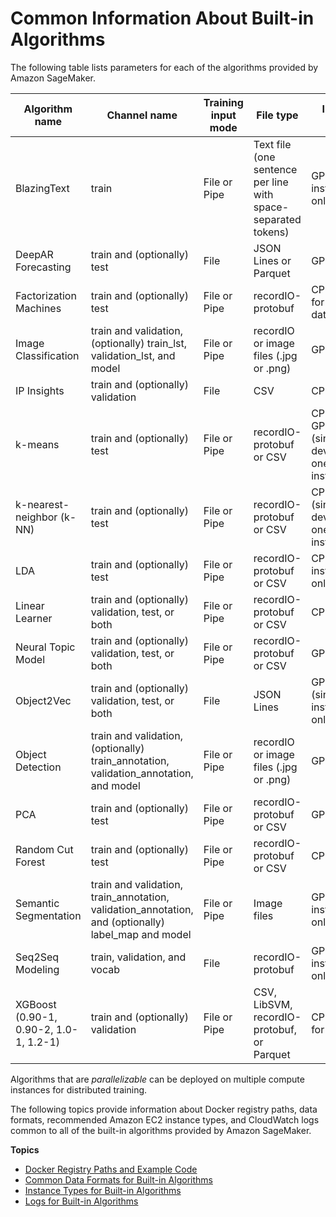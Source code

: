 # Common Information About Built\-in Algorithms<a name="common-info-all-im-models"></a>

The following table lists parameters for each of the algorithms provided by Amazon SageMaker\.


| Algorithm name | Channel name | Training input mode | File type | Instance class | Parallelizable | 
| --- | --- | --- | --- | --- | --- | 
| BlazingText | train | File or Pipe | Text file \(one sentence per line with space\-separated tokens\)  | GPU \(single instance only\) or CPU | No | 
| DeepAR Forecasting | train and \(optionally\) test | File | JSON Lines or Parquet | GPU or CPU | Yes | 
| Factorization Machines | train and \(optionally\) test | File or Pipe | recordIO\-protobuf | CPU \(GPU for dense data\) | Yes | 
| Image Classification | train and validation, \(optionally\) train\_lst, validation\_lst, and model | File or Pipe | recordIO or image files \(\.jpg or \.png\)  | GPU | Yes | 
| IP Insights | train and \(optionally\) validation | File | CSV | CPU or GPU | Yes | 
| k\-means  | train and \(optionally\) test | File or Pipe | recordIO\-protobuf or CSV | CPU or GPUCommon \(single GPU device on one or more instances\) | No | 
| k\-nearest\-neighbor \(k\-NN\) | train and \(optionally\) test | File or Pipe | recordIO\-protobuf or CSV | CPU or GPU \(single GPU device on one or more instances\) | Yes | 
|  LDA  | train and \(optionally\) test | File or Pipe | recordIO\-protobuf or CSV | CPU \(single instance only\) | No | 
| Linear Learner | train and \(optionally\) validation, test, or both | File or Pipe | recordIO\-protobuf or CSV | CPU or GPU | Yes | 
| Neural Topic Model | train and \(optionally\) validation, test, or both | File or Pipe | recordIO\-protobuf or CSV | GPU or CPU | Yes | 
| Object2Vec | train and \(optionally\) validation, test, or both | File | JSON Lines  | GPU or CPU \(single instance only\) | No | 
| Object Detection | train and validation, \(optionally\) train\_annotation, validation\_annotation, and model | File or Pipe | recordIO or image files \(\.jpg or \.png\)  | GPU | Yes | 
| PCA | train and \(optionally\) test | File or Pipe | recordIO\-protobuf or CSV | GPU or CPU | Yes | 
| Random Cut Forest | train and \(optionally\) test | File or Pipe | recordIO\-protobuf or CSV | CPU | Yes | 
| Semantic Segmentation | train and validation, train\_annotation, validation\_annotation, and \(optionally\) label\_map and model | File or Pipe | Image files | GPU \(single instance only\) | No | 
|  Seq2Seq Modeling  | train, validation, and vocab | File | recordIO\-protobuf | GPU \(single instance only\) | No | 
| XGBoost \(0\.90\-1, 0\.90\-2, 1\.0\-1, 1\.2\-1\) | train and \(optionally\) validation | File or Pipe | CSV, LibSVM, recordIO\-protobuf, or Parquet | CPU \(or GPU for 1\.2\-1\) | Yes | 

Algorithms that are *parallelizable* can be deployed on multiple compute instances for distributed training\.

The following topics provide information about Docker registry paths, data formats, recommended Amazon EC2 instance types, and CloudWatch logs common to all of the built\-in algorithms provided by Amazon SageMaker\.

**Topics**
+ [Docker Registry Paths and Example Code](sagemaker-algo-docker-registry-paths.md)
+ [Common Data Formats for Built\-in Algorithms](sagemaker-algo-common-data-formats.md)
+ [Instance Types for Built\-in Algorithms](cmn-info-instance-types.md)
+ [Logs for Built\-in Algorithms](common-info-all-sagemaker-models-logs.md)